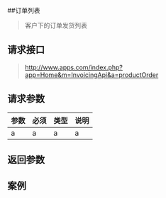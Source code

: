 ##订单列表

> 客户下的订单发货列表

## 请求接口

> http://www.apps.com/index.php?app=Home&m=InvoicingApi&a=productOrder


## 请求参数


| 参数 | 必须 | 类型 | 说明 |
|:------|---|--|----|
| a | a | a | a |


## 返回参数

## 案例